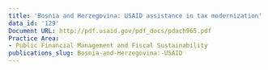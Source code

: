 ```yaml
---
title: 'Bosnia and Herzegovina: USAID assistance in tax modernization'
data_id: '129'
Document URL: http://pdf.usaid.gov/pdf_docs/pdach965.pdf
Practice Area:
- Public Financial Management and Fiscal Sustainability
publications_slug: Bosnia-and-Herzegovina:-USAID
---
```


